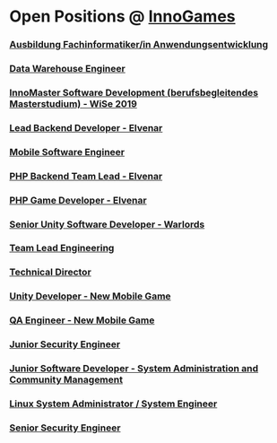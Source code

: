 # Open Positions @ [InnoGames](https://www.innogames.com/career/detail/job?s=github_jobs_repo)

### [Ausbildung Fachinformatiker/in Anwendungsentwicklung](ausbildung-fachinformatiker-in-anwendungsentwicklung.md)
### [Data Warehouse Engineer](data-warehouse-engineer.md)
### [InnoMaster Software Development \(berufsbegleitendes Masterstudium\) - WiSe 2019](innomaster-software-development-berufsbegleitendes-masterstudium-wise-2019.md)
### [Lead Backend Developer - Elvenar](lead-backend-developer-elvenar.md)
### [Mobile Software Engineer](mobile-software-engineer.md)
### [PHP Backend Team Lead - Elvenar](php-backend-team-lead-elvenar.md)
### [PHP Game Developer - Elvenar](php-game-developer-elvenar.md)
### [Senior Unity Software Developer - Warlords](senior-unity-software-developer-warlords.md)
### [Team Lead Engineering](team-lead-engineering.md)
### [Technical Director](technical-director.md)
### [Unity Developer - New Mobile Game](unity-developer-new-mobile-game.md)
### [QA Engineer - New Mobile Game](qa-engineer-new-mobile-game.md)
### [Junior Security Engineer](junior-security-engineer.md)
### [Junior Software Developer - System Administration and Community Management](junior-software-developer-system-administration-and-community-management.md)
### [Linux System Administrator / System Engineer](linux-system-administrator-system-engineer.md)
### [Senior Security Engineer](senior-security-engineer.md)
